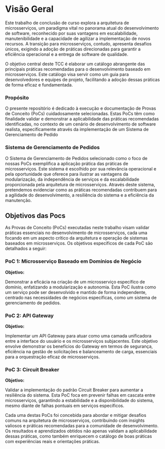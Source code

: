 # Visão Geral

Este trabalho de conclusão de curso explora a arquitetura de microsserviços, um paradigma vital no panorama atual do desenvolvimento de software, reconhecido por suas vantagens em escalabilidade, manutenibilidade e a capacidade de agilizar a implementação de novos recursos. A transição para microsserviços, contudo, apresenta desafios únicos, exigindo a adoção de práticas direcionadas para garantir a eficiência operacional e a entrega de software de qualidade.

O objetivo central deste TCC é elaborar um catálogo abrangente das principais práticas recomendadas para o desenvolvimento baseado em microsserviços. Este catálogo visa servir como um guia para desenvolvedores e equipes de projeto, facilitando a adoção dessas práticas de forma eficaz e fundamentada.



### Propósito

O presente repositório é dedicado à execução e documentação de Provas de Conceito (PoCs) cuidadosamente selecionadas. Estas PoCs têm como finalidade validar e demonstrar a aplicabilidade das práticas recomendadas identificadas, no contexto de um cenário de desenvolvimento de software realista, especificamente através da implementação de um Sistema de Gerenciamento de Pedido



### Sistema de Gerenciamento de Pedidos

O Sistema de Gerenciamento de Pedidos selecionado como o foco de nossas PoCs exemplifica a aplicação prática das práticas de microsserviços. Este sistema é escolhido por sua relevância operacional e pela oportunidade que oferece para ilustrar as vantagens da modularização, da independência de serviços e da escalabilidade proporcionada pela arquitetura de microsserviços. Através deste sistema, pretendemos evidenciar como as práticas recomendadas contribuem para a agilidade do desenvolvimento, a resiliência do sistema e a eficiência da manutenção.



## Objetivos das Pocs

As Provas de Conceito (PoCs) executadas neste trabalho visam validar práticas essenciais no desenvolvimento de microsserviços, cada uma focando em um aspecto crítico da arquitetura e operação de sistemas baseados em microsserviços. Os objetivos específicos de cada PoC são detalhados a seguir:

### PoC 1: Microsserviço Baseado em Domínios de Negócio

**Objetivo:**

Demonstrar a eficácia na criação de um microsserviço específico de domínio, enfatizando a modularização e autonomia. Esta PoC ilustra como um serviço pode ser desenvolvido e mantido de forma independente, centrado nas necessidades de negócios específicas, como um sistema de gerenciamento de pedidos.

### PoC 2: API Gateway

**Objetivo:**

Implementar um API Gateway para atuar como uma camada unificadora entre a interface do usuário e os microsserviços subjacentes. Este objetivo envolve demonstrar os benefícios do Gateway em termos de segurança, eficiência na gestão de solicitações e balanceamento de carga, essenciais para a orquestração eficaz de microsserviços.

### PoC 3: Circuit Breaker

**Objetivo:**

Validar a implementação do padrão Circuit Breaker para aumentar a resiliência do sistema. Esta PoC foca em prevenir falhas em cascata entre microsserviços, garantindo a estabilidade e a disponibilidade do sistema, mesmo diante de falhas pontuais em serviços específicos.

Cada uma destas PoCs foi concebida para abordar e mitigar desafios comuns na arquitetura de microsserviços, contribuindo com insights valiosos e práticas recomendadas para a comunidade de desenvolvimento. Os resultados e aprendizados obtidos não apenas validam a aplicabilidade dessas práticas, como também enriquecem o catálogo de boas práticas com experiências reais e orientações práticas.

